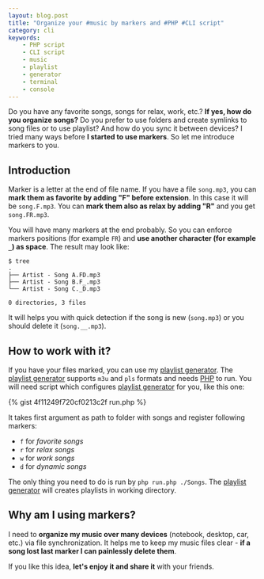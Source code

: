 ```yaml
---
layout: blog.post
title: "Organize your #music by markers and #PHP #CLI script"
category: cli
keywords:
    - PHP script
    - CLI script
    - music
    - playlist
    - generator
    - terminal
    - console
---
```


Do you have any favorite songs, songs for relax, work, etc.?
**If yes, how do you organize songs?**
Do you prefer to use folders and create symlinks to song files or to use playlist?
And how do you sync it between devices?
I tried many ways before **I started to use markers**.
So let me introduce markers to you.



## Introduction

Marker is a letter at the end of file name.
If you have a file `song.mp3`, you can **mark them as favorite by adding "F" before extension**.
In this case it will be `song.F.mp3`.
You can **mark them also as relax by adding "R"** and you get `song.FR.mp3`.

You will have many markers at the end probably.
So you can enforce markers positions (for example `FR`) and **use another character (for example `_`) as space**.
The result may look like:

```text
$ tree
.
├── Artist - Song A.FD.mp3
├── Artist - Song B.F_.mp3
└── Artist - Song C._D.mp3

0 directories, 3 files
```

It will helps you with quick detection if the song is new (`song.mp3`) or you should delete it (`song.__.mp3`).



## How to work with it?

If you have your files marked, you can use my [playlist generator].
The [playlist generator] supports `m3u` and `pls` formats and needs [PHP] to run.
You will need script which configures [playlist generator] for you, like this one:

{% gist 4f11249f720cf0213c2f run.php %}

It takes first argument as path to folder with songs and register following markers:

 * `f` for *favorite songs*
 * `r` for *relax songs*
 * `w` for *work songs*
 * `d` for *dynamic songs*

The only thing you need to do is run by `php run.php ./Songs`.
The [playlist generator] will creates playlists in working directory.



## Why am I using markers?

I need to **organize my music over many devices** (notebook, desktop, car, etc.) via file synchronization.
It helps me to keep my music files clear - **if a song lost last marker I can painlessly delete them**.

If you like this idea, **let's enjoy it and share it** with your friends.



[playlist generator]:https://gist.github.com/petrknap/4f11249f720cf0213c2f#file-playlistgenerator-php
[PHP]:https://secure.php.net/
